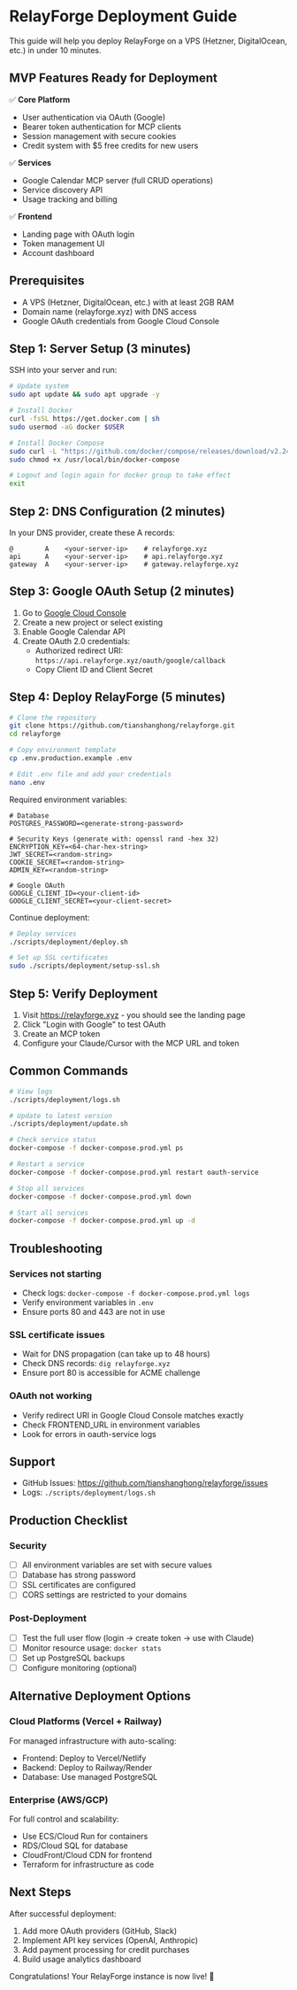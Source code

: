 # RelayForge Deployment Guide

This guide will help you deploy RelayForge on a VPS (Hetzner, DigitalOcean, etc.) in under 10 minutes.

## MVP Features Ready for Deployment

✅ **Core Platform**
- User authentication via OAuth (Google)
- Bearer token authentication for MCP clients
- Session management with secure cookies
- Credit system with $5 free credits for new users

✅ **Services**
- Google Calendar MCP server (full CRUD operations)
- Service discovery API
- Usage tracking and billing

✅ **Frontend**
- Landing page with OAuth login
- Token management UI
- Account dashboard

## Prerequisites

- A VPS (Hetzner, DigitalOcean, etc.) with at least 2GB RAM
- Domain name (relayforge.xyz) with DNS access
- Google OAuth credentials from Google Cloud Console

## Step 1: Server Setup (3 minutes)

SSH into your server and run:

```bash
# Update system
sudo apt update && sudo apt upgrade -y

# Install Docker
curl -fsSL https://get.docker.com | sh
sudo usermod -aG docker $USER

# Install Docker Compose
sudo curl -L "https://github.com/docker/compose/releases/download/v2.24.0/docker-compose-$(uname -s)-$(uname -m)" -o /usr/local/bin/docker-compose
sudo chmod +x /usr/local/bin/docker-compose

# Logout and login again for docker group to take effect
exit
```

## Step 2: DNS Configuration (2 minutes)

In your DNS provider, create these A records:

```
@        A    <your-server-ip>    # relayforge.xyz
api      A    <your-server-ip>    # api.relayforge.xyz
gateway  A    <your-server-ip>    # gateway.relayforge.xyz
```

## Step 3: Google OAuth Setup (2 minutes)

1. Go to [Google Cloud Console](https://console.cloud.google.com)
2. Create a new project or select existing
3. Enable Google Calendar API
4. Create OAuth 2.0 credentials:
   - Authorized redirect URI: `https://api.relayforge.xyz/oauth/google/callback`
   - Copy Client ID and Client Secret

## Step 4: Deploy RelayForge (5 minutes)

```bash
# Clone the repository
git clone https://github.com/tianshanghong/relayforge.git
cd relayforge

# Copy environment template
cp .env.production.example .env

# Edit .env file and add your credentials
nano .env
```

Required environment variables:
```env
# Database
POSTGRES_PASSWORD=<generate-strong-password>

# Security Keys (generate with: openssl rand -hex 32)
ENCRYPTION_KEY=<64-char-hex-string>
JWT_SECRET=<random-string>
COOKIE_SECRET=<random-string>
ADMIN_KEY=<random-string>

# Google OAuth
GOOGLE_CLIENT_ID=<your-client-id>
GOOGLE_CLIENT_SECRET=<your-client-secret>
```

Continue deployment:
```bash
# Deploy services
./scripts/deployment/deploy.sh

# Set up SSL certificates
sudo ./scripts/deployment/setup-ssl.sh
```

## Step 5: Verify Deployment

1. Visit https://relayforge.xyz - you should see the landing page
2. Click "Login with Google" to test OAuth
3. Create an MCP token
4. Configure your Claude/Cursor with the MCP URL and token

## Common Commands

```bash
# View logs
./scripts/deployment/logs.sh

# Update to latest version
./scripts/deployment/update.sh

# Check service status
docker-compose -f docker-compose.prod.yml ps

# Restart a service
docker-compose -f docker-compose.prod.yml restart oauth-service

# Stop all services
docker-compose -f docker-compose.prod.yml down

# Start all services
docker-compose -f docker-compose.prod.yml up -d
```

## Troubleshooting

### Services not starting
- Check logs: `docker-compose -f docker-compose.prod.yml logs`
- Verify environment variables in `.env`
- Ensure ports 80 and 443 are not in use

### SSL certificate issues
- Wait for DNS propagation (can take up to 48 hours)
- Check DNS records: `dig relayforge.xyz`
- Ensure port 80 is accessible for ACME challenge

### OAuth not working
- Verify redirect URI in Google Cloud Console matches exactly
- Check FRONTEND_URL in environment variables
- Look for errors in oauth-service logs

## Support

- GitHub Issues: https://github.com/tianshanghong/relayforge/issues
- Logs: `./scripts/deployment/logs.sh`

## Production Checklist

### Security
- [ ] All environment variables are set with secure values
- [ ] Database has strong password
- [ ] SSL certificates are configured
- [ ] CORS settings are restricted to your domains

### Post-Deployment
- [ ] Test the full user flow (login → create token → use with Claude)
- [ ] Monitor resource usage: `docker stats`
- [ ] Set up PostgreSQL backups
- [ ] Configure monitoring (optional)

## Alternative Deployment Options

### Cloud Platforms (Vercel + Railway)
For managed infrastructure with auto-scaling:
- Frontend: Deploy to Vercel/Netlify
- Backend: Deploy to Railway/Render
- Database: Use managed PostgreSQL

### Enterprise (AWS/GCP)
For full control and scalability:
- Use ECS/Cloud Run for containers
- RDS/Cloud SQL for database
- CloudFront/Cloud CDN for frontend
- Terraform for infrastructure as code

## Next Steps

After successful deployment:
1. Add more OAuth providers (GitHub, Slack)
2. Implement API key services (OpenAI, Anthropic)
3. Add payment processing for credit purchases
4. Build usage analytics dashboard

Congratulations! Your RelayForge instance is now live! 🎉